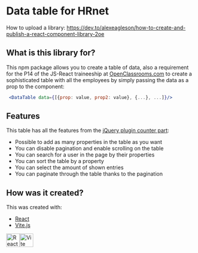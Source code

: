 # Data table for HRnet

How to upload a library: https://dev.to/alexeagleson/how-to-create-and-publish-a-react-component-library-2oe

## What is this library for?

This npm package allows you to create a table of data, also a requirement for the P14 of the JS-React traineeship at [OpenClassrooms.com](OpenClassrooms.com) to create a sophisticated table with all the employees by simply passing the data as a prop to the component:

```jsx
 <DataTable data={[{prop: value, prop2: value}, {...}, ...]}/>
```

## Features

This table has all the features from the [jQuery plugin counter part](https://github.com/DataTables/DataTablesSrc):

- Possible to add as many properties in the table as you want
- You can disable pagination and enable scrolling on the table
- You can search for a user in the page by their properties
- You can sort the table by a property
- You can select the amount of shown entries
- You can paginate through the table thanks to the pagination

## How was it created?

This was created with:
- [React](https://reactjs.org/)
- [Vite.js](https://vitejs.dev/)

<a href="https://reactjs.org/" rel="nofollow"><img src="https://raw.githubusercontent.com/danielcranney/readme-generator/main/public/icons/skills/react-colored.svg" width="36" height="36" alt="React" style="max-width: 100%;"></a><a href="https://vitejs.dev/" ><img src="https://vitejs.dev/logo-with-shadow.png" alt="Vite logo" width="36" height="36"/></a>
